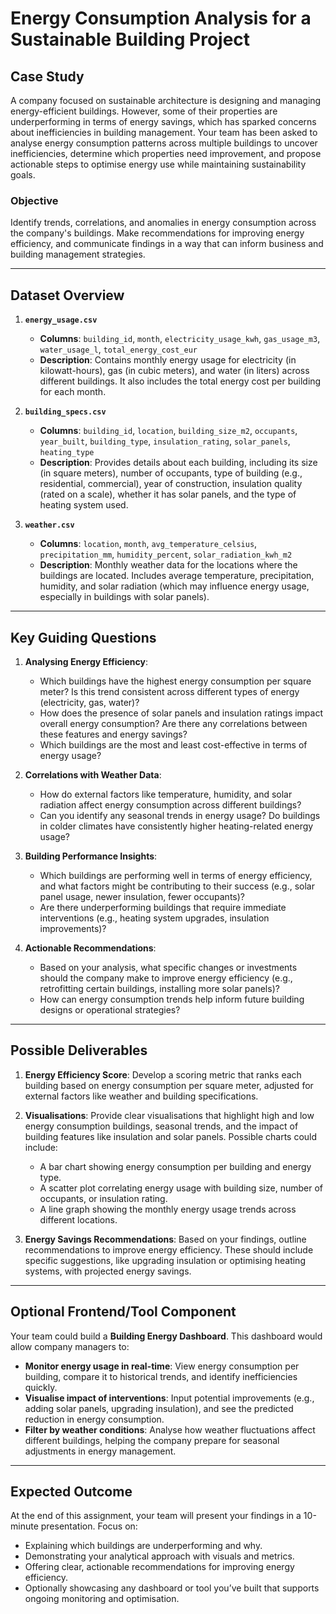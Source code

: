 # Energy Consumption Analysis for a Sustainable Building Project

## Case Study

A company focused on sustainable architecture is designing and managing energy-efficient buildings. However, some of their properties are underperforming in terms of energy savings, which has sparked concerns about inefficiencies in building management. Your team has been asked to analyse energy consumption patterns across multiple buildings to uncover inefficiencies, determine which properties need improvement, and propose actionable steps to optimise energy use while maintaining sustainability goals.

### Objective

Identify trends, correlations, and anomalies in energy consumption across the company's buildings. Make recommendations for improving energy efficiency, and communicate findings in a way that can inform business and building management strategies.

---

## Dataset Overview

1. **`energy_usage.csv`**  
   - **Columns**: `building_id`, `month`, `electricity_usage_kwh`, `gas_usage_m3`, `water_usage_l`, `total_energy_cost_eur`  
   - **Description**: Contains monthly energy usage for electricity (in kilowatt-hours), gas (in cubic meters), and water (in liters) across different buildings. It also includes the total energy cost per building for each month.

2. **`building_specs.csv`**  
   - **Columns**: `building_id`, `location`, `building_size_m2`, `occupants`, `year_built`, `building_type`, `insulation_rating`, `solar_panels`, `heating_type`  
   - **Description**: Provides details about each building, including its size (in square meters), number of occupants, type of building (e.g., residential, commercial), year of construction, insulation quality (rated on a scale), whether it has solar panels, and the type of heating system used.

3. **`weather.csv`**  
   - **Columns**: `location`, `month`, `avg_temperature_celsius`, `precipitation_mm`, `humidity_percent`, `solar_radiation_kwh_m2`  
   - **Description**: Monthly weather data for the locations where the buildings are located. Includes average temperature, precipitation, humidity, and solar radiation (which may influence energy usage, especially in buildings with solar panels).

---

## Key Guiding Questions

1. **Analysing Energy Efficiency**:
   - Which buildings have the highest energy consumption per square meter? Is this trend consistent across different types of energy (electricity, gas, water)?
   - How does the presence of solar panels and insulation ratings impact overall energy consumption? Are there any correlations between these features and energy savings?
   - Which buildings are the most and least cost-effective in terms of energy usage?

2. **Correlations with Weather Data**:
   - How do external factors like temperature, humidity, and solar radiation affect energy consumption across different buildings?
   - Can you identify any seasonal trends in energy usage? Do buildings in colder climates have consistently higher heating-related energy usage?

3. **Building Performance Insights**:
   - Which buildings are performing well in terms of energy efficiency, and what factors might be contributing to their success (e.g., solar panel usage, newer insulation, fewer occupants)?
   - Are there underperforming buildings that require immediate interventions (e.g., heating system upgrades, insulation improvements)?

4. **Actionable Recommendations**:
   - Based on your analysis, what specific changes or investments should the company make to improve energy efficiency (e.g., retrofitting certain buildings, installing more solar panels)?
   - How can energy consumption trends help inform future building designs or operational strategies?

---

## Possible Deliverables

1. **Energy Efficiency Score**: Develop a scoring metric that ranks each building based on energy consumption per square meter, adjusted for external factors like weather and building specifications.
2. **Visualisations**: Provide clear visualisations that highlight high and low energy consumption buildings, seasonal trends, and the impact of building features like insulation and solar panels. Possible charts could include:
   - A bar chart showing energy consumption per building and energy type.
   - A scatter plot correlating energy usage with building size, number of occupants, or insulation rating.
   - A line graph showing the monthly energy usage trends across different locations.
   
3. **Energy Savings Recommendations**: Based on your findings, outline recommendations to improve energy efficiency. These should include specific suggestions, like upgrading insulation or optimising heating systems, with projected energy savings.

---

## Optional Frontend/Tool Component

Your team could build a **Building Energy Dashboard**. This dashboard would allow company managers to:
- **Monitor energy usage in real-time**: View energy consumption per building, compare it to historical trends, and identify inefficiencies quickly.
- **Visualise impact of interventions**: Input potential improvements (e.g., adding solar panels, upgrading insulation), and see the predicted reduction in energy consumption.
- **Filter by weather conditions**: Analyse how weather fluctuations affect different buildings, helping the company prepare for seasonal adjustments in energy management.

---

## Expected Outcome

At the end of this assignment, your team will present your findings in a 10-minute presentation. Focus on:
- Explaining which buildings are underperforming and why.
- Demonstrating your analytical approach with visuals and metrics.
- Offering clear, actionable recommendations for improving energy efficiency.
- Optionally showcasing any dashboard or tool you’ve built that supports ongoing monitoring and optimisation.
